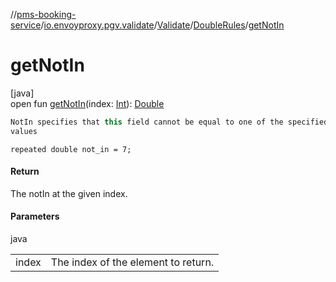 //[pms-booking-service](../../../../index.md)/[io.envoyproxy.pgv.validate](../../index.md)/[Validate](../index.md)/[DoubleRules](index.md)/[getNotIn](get-not-in.md)

# getNotIn

[java]\
open fun [getNotIn](get-not-in.md)(index: [Int](https://kotlinlang.org/api/core/kotlin-stdlib/kotlin/-int/index.html)): [Double](https://kotlinlang.org/api/core/kotlin-stdlib/kotlin/-double/index.html)

```kotlin
NotIn specifies that this field cannot be equal to one of the specified
values

```
`repeated double not_in = 7;`

#### Return

The notIn at the given index.

#### Parameters

java

| | |
|---|---|
| index | The index of the element to return. |